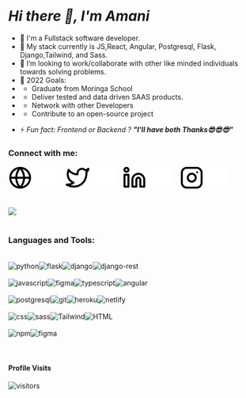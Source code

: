 
<!--
**amani-joseph/amani-joseph** is a ✨ _special_ ✨ repository because its `README.md` (this file) appears on your GitHub profile.-->

# *Hi there 👋, I'm Amani*


- 📖 I'm  a Fullstack software developer. 
- 🌱 My stack currently is JS,React, Angular, Postgresql, Flask, Django,Tailwind, and Sass.
- 👯 I’m looking to work/collaborate with other like minded individuals towards solving problems.
- 🥅 2022 Goals: 
- - Graduate from Moringa School
- - Deliver tested and data driven SAAS products.
- - Network with other Developers 
- - Contribute to an open-source project
<!-- - 🎯 2022 Goals hit:  -->
- ⚡ *Fun fact: Frontend or Backend ?*     ***"I'll have both Thanks😎😎😎"***

### Connect with me:

[![website](./img/globe-light.svg)](https://www.amanijoseph.com#gh-light-mode-only)
[![website](./img/globe-dark.svg)](https://www.amanijoseph.com#gh-dark-mode-only)
&nbsp;&nbsp;
[![website](./img/twitter-light.svg)](https://twitter.com/joseph_amani_#gh-light-mode-only)
[![website](./img/twitter-dark.svg)](https://twitter.com/joseph_amani_#gh-dark-mode-only)
&nbsp;&nbsp;
[![website](./img/linkedin-light.svg)](https://www.linkedin.com/in/amani-joseph-75a394189/#gh-light-mode-only)
[![website](./img/linkedin-dark.svg)](https://www.linkedin.com/in/amani-joseph-75a394189/#gh-dark-mode-only)
&nbsp;&nbsp;
[![website](./img/instagram-light.svg)](https://www.instagram.com/joseph_amani_/#gh-light-mode-only)
[![website](./img/instagram-dark.svg)](https://www.instagram.com/joseph_amani_/#gh-dark-mode-only)

<br />
<a href="https://amanijoseph.com" style="margin-right:.5%; margin-top=.5%;">
  <img align="center" src="https://github-readme-stats.vercel.app/api?username=amani-joseph&&show_icons=true&theme=radical" />
</a>
<br />


<!-- 
<a href="https://amani-joseph.com">
<img align="center" src="https://github-readme-stats.vercel.app/api/top-langs/?username=amani-joseph&layout=compact)](https://github.com/amani-joseph/github-readme-stats">
</a> -->

<br />

### Languages and Tools:
<br />

<div>
<img align="left" alt="python" src="https://img.shields.io/badge/python%20-blue.svg?&style=for-the-badge&logo=python&logoColor=white" />
<img align="left" alt="flask" src="https://img.shields.io/badge/flask%20-%2343853D.svg?&style=for-the-badge&logo=flask&logoColor=white" />
<img align="left" alt="django" src="https://img.shields.io/badge/django%20-%2343853D.svg?&style=for-the-badge&logo=django&logoColor=white" />
<img align="left" alt="django-rest" src="https://img.shields.io/badge/DJANGO-REST-ff1709?style=for-the-badge&logo=django&logoColor=white&color=ff1709&labelColor=gray" />
</div>
<br>
<br>
<div>
  <img align="left" alt="javascript" src="https://img.shields.io/badge/javascript%20-yellow.svg?&style=for-the-badge&logo=javascript&logoColor=white" />
  <img align="left" alt="figma" src="https://img.shields.io/badge/node.js-6DA55F?style=for-the-badge&logo=node.js&logoColor=white" />
<img align="left" alt="typescript" src="https://img.shields.io/badge/typescript%20-%230077B5.svg?&style=for-the-badge&logo=typescript&logoColor=white" />
<img align="left" alt="angular" src="https://img.shields.io/badge/angular%20-red.svg?&style=for-the-badge&logo=angular&logoColor=white" />


</div>
<br>
<br>
<div>
<img align="left" alt="postgresql" src="https://img.shields.io/badge/postgresql%20-%23316192.svg?&style=for-the-badge&logo=postgresql&logoColor=white" />
<img align="left" alt="git" src="https://img.shields.io/badge/git%20-orange.svg?&style=for-the-badge&logo=git&logoColor=white" />
<img align="left" alt="heroku" src="https://img.shields.io/badge/heroku%20-purple.svg?&style=for-the-badge&logo=heroku&logoColor=white" />
<img align="left" alt="netlify" src="https://img.shields.io/badge/netlify%20-teal.svg?&style=for-the-badge&logo=netlify&logoColor=white" />

</div>
<br>
<br>
<div>
<img align="left" alt="css" src="https://img.shields.io/badge/css3-%231572B6.svg?style=for-the-badge&logo=css3&logoColor=white" />
<img align="left" alt="sass" src="https://img.shields.io/badge/sass%20-magenta.svg?&style=for-the-badge&logo=sass&logoColor=white" />
<img align="left" alt="Tailwind" src="https://img.shields.io/badge/tailwindcss-%2338B2AC.svg?style=for-the-badge&logo=tailwind-css&logoColor=white" />
<img align="left" alt="HTML" src="https://img.shields.io/badge/html5-%23E34F26.svg?style=for-the-badge&logo=html5&logoColor=white" />


</div>
<br>
<br>
<div>
<img align="left" alt="npm" src="https://img.shields.io/badge/NPM-%23000000.svg?style=for-the-badge&logo=npm&logoColor=white" />
<!-- <img align="left" alt="figma" src="" /> -->
<!-- <img align="left" alt="figma" src="" /> -->
<img align="left" alt="figma" src="https://img.shields.io/badge/figma%20-red.svg?&style=for-the-badge&logo=figma&logoColor=white" />


</div>


<!-- <img align="left" alt="spring" src="https://img.shields.io/badge/drf%20-%236DB33F.svg?&style=for-the-badge&logo=spring&logoColor=white" /> -->
<!-- <img align="left" alt="aws" src="https://img.shields.io/badge/django%20AWS-%23232F3E?logo=amazon-aws&logoColor=white&style=for-the-badge" /> -->
<!-- <img align="left" alt="react" src="https://img.shields.io/badge/react%20-%2320232a.svg?&style=for-the-badge&logo=react&logoColor=%2361DAFB" /> -->
<!-- <img align="left" alt="medium" src="https://img.shields.io/badge/Angular-%23316192.svg?&style=for-the-badge&logo=postgresql&logoColor=white" />
<img align="left" alt="spring" src="https://img.shields.io/badge/Javascript%20-%236DB33F.svg?&style=for-the-badge&logo=spring&logoColor=white" /> -->
<br>
<br>

<!-- <p style="padding:10px;">
<img align="left" alt="HTML5" width="40px" src="https://cdn.jsdelivr.net/gh/devicons/devicon/icons/html5/html5-original.svg" style="padding-top:20px;" />
<img align="left" alt="CSS3" width="40px" src="https://cdn.jsdelivr.net/gh/devicons/devicon/icons/css3/css3-original.svg" style="padding-right:10px;" />
<img align="left" alt="Sass" width="40px" src="https://cdn.jsdelivr.net/gh/devicons/devicon/icons/sass/sass-original.svg" style="padding-right:10px;" />
<img align="left" alt="JavaScript" width="40px" src="https://cdn.jsdelivr.net/gh/devicons/devicon/icons/javascript/javascript-original.svg" style="padding-right:10px;" />
  <img align="left" alt="TypeScript" width="40px" src="https://img.icons8.com/color/48/000000/typescript.png"/>
<img align="left" alt="Angular" width="40px" src="https://img.icons8.com/external-tal-revivo-shadow-tal-revivo/24/000000/external-angular-a-typescript-based-open-source-web-application-framework-logo-shadow-tal-revivo.png"/>
<img align="left" alt="Visual Studio Code" width="40px" src="https://img.icons8.com/color/48/000000/visual-studio-code-2019.png" />
<img align="left" alt="Visual Studio Code" width="40px" src="https://img.icons8.com/fluency/48/000000/sublime-text.png"/>
<img align="left" alt="Visual Studio Code" width="40px" src="https://img.icons8.com/external-tal-revivo-shadow-tal-revivo/24/000000/external-vim-a-highly-configurable-text-editor-for-efficiently-creating-and-changing-any-kind-of-text-logo-shadow-tal-revivo.png"/>
<img align="left" alt="Python" width="40px" src="https://img.icons8.com/fluency/48/000000/python.png"/>
  <img align="left" alt="Django" width="40px" src="https://img.icons8.com/color/48/000000/django.png"/>
<img align="left" alt="Flask" width="40px" src="https://img.icons8.com/ios-filled/50/000000/flask.png"/>
<img align="left" alt="Postgresql" width="40px" src="https://img.icons8.com/color/48/000000/postgreesql.png"/>
<img align="left" alt="Mongodb" width="40px" src="https://img.icons8.com/external-tal-revivo-color-tal-revivo/24/000000/external-mongodb-a-cross-platform-document-oriented-database-program-logo-color-tal-revivo.png"/>
<img align="left" alt="Git" width="40px" src="https://img.icons8.com/color/48/000000/git.png"/>
<img align="left" alt="Figma" width="40px" src="https://img.icons8.com/fluency/48/000000/figma.png"/> -->

<!-- </p> -->

<br />

<h4>Profile Visits </h4>

![visitors](https://visitor-badge.glitch.me/badge?page_id=amani-joseph.)

<br />


